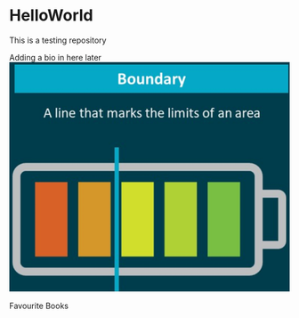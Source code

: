 # HelloWorld
This is a testing repository

Adding a bio in here later
![headshot](boundary.png)

Favourite Books
